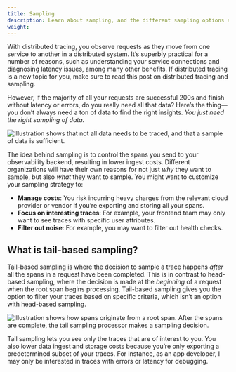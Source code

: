 ```yaml
---
title: Sampling
description: Learn about sampling, and the different sampling options available in OpenTelemetry.
weight: 
---
```


With distributed tracing, you observe requests as they move from one service to
another in a distributed system. It’s superbly practical for a number of
reasons, such as understanding your service connections and diagnosing latency
issues, among many other benefits. If distributed tracing is a new topic for
you, make sure to read this post on distributed tracing and sampling.

However, if the majority of all your requests are successful 200s and finish
without latency or errors, do you really need all that data? Here’s the
thing—you don’t always need a ton of data to find the right insights. _You just
need the right sampling of data._

![Illustration shows that not all data needs to be traced, and that a sample of data is sufficient.](traces_venn_diagram.png)

The idea behind sampling is to control the spans you send to your observability
backend, resulting in lower ingest costs. Different organizations will have
their own reasons for not just _why_ they want to sample, but also _what_ they
want to sample. You might want to customize your sampling strategy to:

- **Manage costs**: You risk incurring heavy charges from the relevant cloud
  provider or vendor if you’re exporting and storing all your spans.
- **Focus on interesting traces**: For example, your frontend team may only want
  to see traces with specific user attributes.
- **Filter out noise**: For example, you may want to filter out health checks.

## What is tail-based sampling?

Tail-based sampling is where the decision to sample a trace happens _after_ all
the spans in a request have been completed. This is in contrast to head-based
sampling, where the decision is made at the _beginning_ of a request when the
root span begins processing. Tail-based sampling gives you the option to filter
your traces based on specific criteria, which isn’t an option with head-based
sampling.

![Illustration shows how spans originate from a root span. After the spans are complete, the tail sampling processor makes a sampling decision.](tail_sampling_process.png)

Tail sampling lets you see only the traces that are of interest to you. You also
lower data ingest and storage costs because you’re only exporting a
predetermined subset of your traces. For instance, as an app developer, I may
only be interested in traces with errors or latency for debugging.
